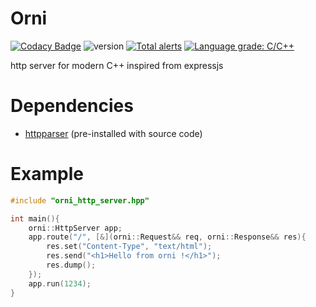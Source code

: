# Orni

[![Codacy Badge](https://api.codacy.com/project/badge/Grade/2a7358ca0dcc4022a085bc5037cfcea7)](https://app.codacy.com/gh/Dammibruh/orni?utm_source=github.com&utm_medium=referral&utm_content=Dammibruh/orni&utm_campaign=Badge_Grade)
![version](https://img.shields.io/badge/version-v0.1--alpha-red) [![Total alerts](https://img.shields.io/lgtm/alerts/g/Dammibruh/orni.svg?logo=lgtm&logoWidth=18)](https://lgtm.com/projects/g/Dammibruh/orni/alerts/) 
[![Language grade: C/C++](https://img.shields.io/lgtm/grade/cpp/g/Dammibruh/orni.svg?logo=lgtm&logoWidth=18)](https://lgtm.com/projects/g/Dammibruh/orni/context:cpp)

http server for modern C++ inspired from expressjs
# Dependencies
-  [httpparser](https://github.com/nekipelov/httpparser) (pre-installed with source code)

# Example


```cpp
#include "orni_http_server.hpp"

int main(){
    orni::HttpServer app;
    app.route("/", [&](orni::Request&& req, orni::Response&& res){
        res.set("Content-Type", "text/html");
        res.send("<h1>Hello from orni !</h1>");
        res.dump();
    });
    app.run(1234);
}
```
